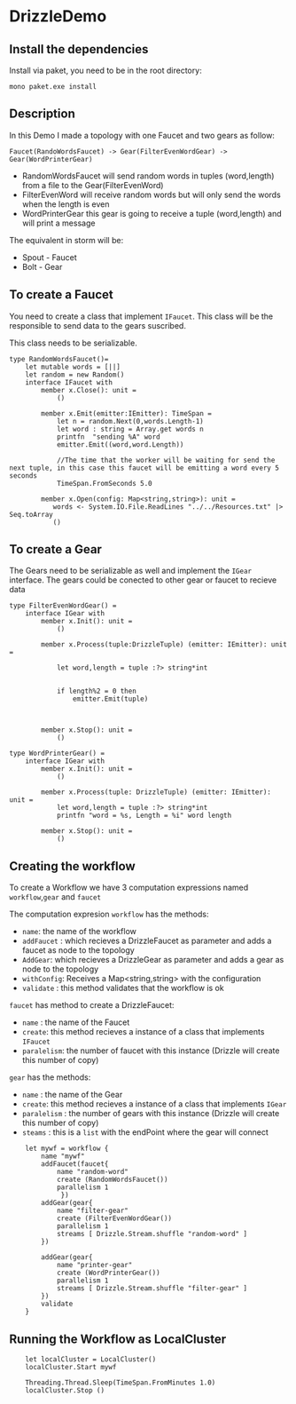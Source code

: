 # DrizzleDemo

Install the dependencies 
-----------------------

Install via paket, you need to be in the root directory:

``mono paket.exe install``

Description
------------------------

In this Demo I made a topology with one Faucet and two gears as follow:

``Faucet(RandoWordsFaucet) -> Gear(FilterEvenWordGear) -> Gear(WordPrinterGear)``

  * RandomWordsFaucet will send random words in tuples (word,length) from a file to the Gear(FilterEvenWord)
  * FilterEvenWord will receive random words but will only send the words when the length is even
  * WordPrinterGear this gear is going to receive a tuple (word,length) and will print a message
  
The equivalent in storm will be:
  * Spout - Faucet
  * Bolt - Gear


To create a Faucet
------------------------

You need to create a class that implement `IFaucet`.
This class will be the responsible to send data to 
the gears suscribed.

This class needs to be serializable.

```
type RandomWordsFaucet()=
    let mutable words = [||]
    let random = new Random()
    interface IFaucet with
        member x.Close(): unit = 
            ()
        
        member x.Emit(emitter:IEmitter): TimeSpan = 
            let n = random.Next(0,words.Length-1)
            let word : string = Array.get words n
            printfn  "sending %A" word
            emitter.Emit((word,word.Length))

            //The time that the worker will be waiting for send the next tuple, in this case this faucet will be emitting a word every 5 seconds 
            TimeSpan.FromSeconds 5.0 
        
        member x.Open(config: Map<string,string>): unit = 
           words <- System.IO.File.ReadLines "../../Resources.txt" |> Seq.toArray
           ()
```

To create a Gear
------------------------
The Gears need to be serializable as well and implement the `IGear` interface.
The gears could be conected to other gear or faucet to recieve data 


```
type FilterEvenWordGear() =
    interface IGear with
        member x.Init(): unit = 
            ()
        
        member x.Process(tuple:DrizzleTuple) (emitter: IEmitter): unit = 

            let word,length = tuple :?> string*int


            if length%2 = 0 then
                emitter.Emit(tuple)

            
        
        member x.Stop(): unit = 
            ()
```

```
type WordPrinterGear() =
    interface IGear with
        member x.Init(): unit = 
            ()
        
        member x.Process(tuple: DrizzleTuple) (emitter: IEmitter): unit = 
            let word,length = tuple :?> string*int
            printfn "word = %s, Length = %i" word length
        
        member x.Stop(): unit = 
            ()
```

Creating the workflow
------------------------------

To create a Workflow we have 3 computation expressions named `workflow`,`gear` and `faucet`

The computation expresion `workflow` has the methods:
 * `name`: the name of the workflow
 * `addFaucet` : which recieves a DrizzleFaucet as parameter and  adds a faucet as node to the topology
 * `AddGear`: which recieves a DrizzleGear as parameter and adds a gear as node to the topology
 * `withConfig`: Receives a Map<string,string> with the configuration 
 * `validate` : this method validates that the workflow is ok
 
`faucet` has method to create a DrizzleFaucet:
 * `name` : the name of the Faucet
 * `create`: this method recieves a instance of a class that implements  `IFaucet`
 * `paralelism`: the number of faucet with this instance (Drizzle will create this number of copy)

`gear` has the methods:
 * `name` : the name of the Gear
 * `create`: this method recieves a instance of a class that implements `IGear`
 * `paralelism` : the number of gears with this instance (Drizzle will create this number of copy)
 * `steams` : this is  a `list` with the endPoint where the gear will connect 
 

```
    let mywf = workflow {
        name "mywf"
        addFaucet(faucet{
            name "random-word"
            create (RandomWordsFaucet())
            parallelism 1
             })
        addGear(gear{
            name "filter-gear"
            create (FilterEvenWordGear())
            parallelism 1
            streams [ Drizzle.Stream.shuffle "random-word" ]
        })
       
        addGear(gear{
            name "printer-gear"
            create (WordPrinterGear())
            parallelism 1
            streams [ Drizzle.Stream.shuffle "filter-gear" ]
        })
        validate
    }
```


Running the Workflow as LocalCluster
----------------------------------------------
```
    let localCluster = LocalCluster()
    localCluster.Start mywf

    Threading.Thread.Sleep(TimeSpan.FromMinutes 1.0)
    localCluster.Stop ()
```


